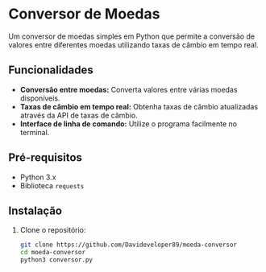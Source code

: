 # Conversor de Moedas

Um conversor de moedas simples em Python que permite a conversão de valores entre diferentes moedas utilizando taxas de câmbio em tempo real.

## Funcionalidades

- **Conversão entre moedas:** Converta valores entre várias moedas disponíveis.
- **Taxas de câmbio em tempo real:** Obtenha taxas de câmbio atualizadas através da API de taxas de câmbio.
- **Interface de linha de comando:** Utilize o programa facilmente no terminal.

## Pré-requisitos

- Python 3.x
- Biblioteca `requests`

## Instalação

1. Clone o repositório:
   ```bash
   git clone https://github.com/Davideveloper89/moeda-conversor
   cd moeda-conversor
   python3 conversor.py
